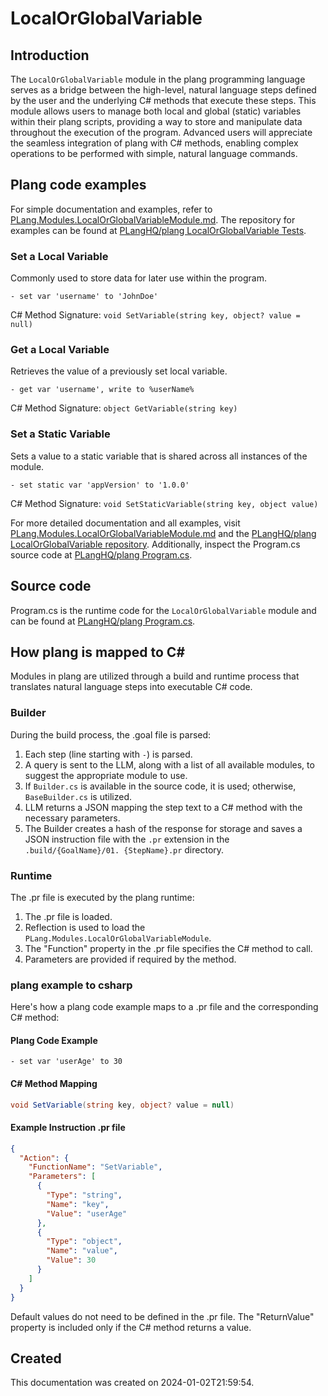 # LocalOrGlobalVariable

## Introduction
The `LocalOrGlobalVariable` module in the plang programming language serves as a bridge between the high-level, natural language steps defined by the user and the underlying C# methods that execute these steps. This module allows users to manage both local and global (static) variables within their plang scripts, providing a way to store and manipulate data throughout the execution of the program. Advanced users will appreciate the seamless integration of plang with C# methods, enabling complex operations to be performed with simple, natural language commands.

## Plang code examples
For simple documentation and examples, refer to [PLang.Modules.LocalOrGlobalVariableModule.md](./PLang.Modules.LocalOrGlobalVariableModule.md). The repository for examples can be found at [PLangHQ/plang LocalOrGlobalVariable Tests](https://github.com/PLangHQ/plang/tree/main/Tests/LocalOrGlobalVariable).

### Set a Local Variable
Commonly used to store data for later use within the program.
```plang
- set var 'username' to 'JohnDoe'
```
C# Method Signature: `void SetVariable(string key, object? value = null)`

### Get a Local Variable
Retrieves the value of a previously set local variable.
```plang
- get var 'username', write to %userName%
```
C# Method Signature: `object GetVariable(string key)`

### Set a Static Variable
Sets a value to a static variable that is shared across all instances of the module.
```plang
- set static var 'appVersion' to '1.0.0'
```
C# Method Signature: `void SetStaticVariable(string key, object value)`

For more detailed documentation and all examples, visit [PLang.Modules.LocalOrGlobalVariableModule.md](./PLang.Modules.LocalOrGlobalVariableModule.md) and the [PLangHQ/plang LocalOrGlobalVariable repository](https://github.com/PLangHQ/plang/tree/main/Tests/LocalOrGlobalVariable). Additionally, inspect the Program.cs source code at [PLangHQ/plang Program.cs](https://github.com/PLangHQ/plang/tree/main/PLang/Modules/LocalOrGlobalVariableModule/Program.cs).

## Source code
Program.cs is the runtime code for the `LocalOrGlobalVariable` module and can be found at [PLangHQ/plang Program.cs](https://github.com/PLangHQ/plang/tree/main/PLang/Modules/LocalOrGlobalVariableModule/Program.cs).

## How plang is mapped to C#
Modules in plang are utilized through a build and runtime process that translates natural language steps into executable C# code.

### Builder
During the build process, the .goal file is parsed:
1. Each step (line starting with `-`) is parsed.
2. A query is sent to the LLM, along with a list of all available modules, to suggest the appropriate module to use.
3. If `Builder.cs` is available in the source code, it is used; otherwise, `BaseBuilder.cs` is utilized.
4. LLM returns a JSON mapping the step text to a C# method with the necessary parameters.
5. The Builder creates a hash of the response for storage and saves a JSON instruction file with the `.pr` extension in the `.build/{GoalName}/01. {StepName}.pr` directory.

### Runtime
The .pr file is executed by the plang runtime:
1. The .pr file is loaded.
2. Reflection is used to load the `PLang.Modules.LocalOrGlobalVariableModule`.
3. The "Function" property in the .pr file specifies the C# method to call.
4. Parameters are provided if required by the method.

### plang example to csharp
Here's how a plang code example maps to a .pr file and the corresponding C# method:

#### Plang Code Example
```plang
- set var 'userAge' to 30
```

#### C# Method Mapping
```csharp
void SetVariable(string key, object? value = null)
```

#### Example Instruction .pr file
```json
{
  "Action": {
    "FunctionName": "SetVariable",
    "Parameters": [
      {
        "Type": "string",
        "Name": "key",
        "Value": "userAge"
      },
      {
        "Type": "object",
        "Name": "value",
        "Value": 30
      }
    ]
  }
}
```

Default values do not need to be defined in the .pr file. The "ReturnValue" property is included only if the C# method returns a value.

## Created
This documentation was created on 2024-01-02T21:59:54.